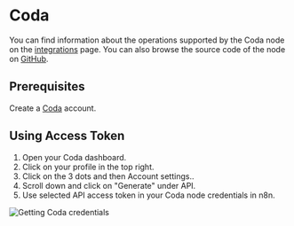 # Coda

You can find information about the operations supported by the Coda node on the [integrations](https://n8n.io/integrations/n8n-nodes-base.coda) page. You can also browse the source code of the node on [GitHub](https://github.com/n8n-io/n8n/tree/master/packages/nodes-base/nodes/Coda).

## Prerequisites

Create a [Coda](https://www.coda.com/) account.

## Using Access Token

1. Open your Coda dashboard.
2. Click on your profile in the top right.
3. Click on the 3 dots and then Account settings..
4. Scroll down and click on "Generate" under API.
5. Use selected API access token in your Coda node credentials in n8n.


![Getting Coda credentials](./using-access-token.gif)
